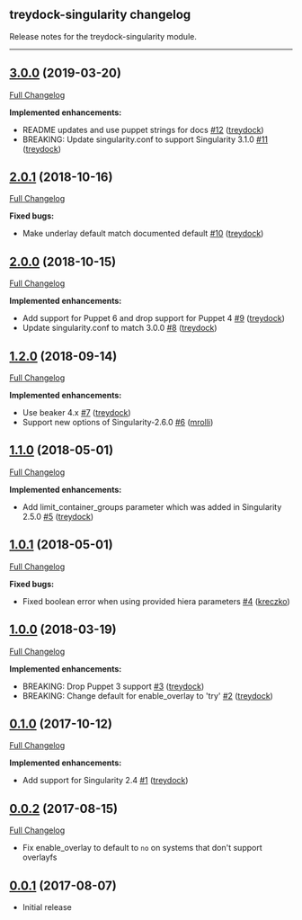 ## treydock-singularity changelog

Release notes for the treydock-singularity module.

------------------------------------------

## [3.0.0](https://github.com/treydock/puppet-module-singularity/tree/3.0.0) (2019-03-20)
[Full Changelog](https://github.com/treydock/puppet-module-singularity/compare/2.0.1...3.0.0)

**Implemented enhancements:**

- README updates and use puppet strings for docs [\#12](https://github.com/treydock/puppet-module-singularity/pull/12) ([treydock](https://github.com/treydock))
- BREAKING: Update singularity.conf to support Singularity 3.1.0 [\#11](https://github.com/treydock/puppet-module-singularity/pull/11) ([treydock](https://github.com/treydock))

## [2.0.1](https://github.com/treydock/puppet-module-singularity/tree/2.0.1) (2018-10-16)
[Full Changelog](https://github.com/treydock/puppet-module-singularity/compare/2.0.0...2.0.1)

**Fixed bugs:**

- Make underlay default match documented default [\#10](https://github.com/treydock/puppet-module-singularity/pull/10) ([treydock](https://github.com/treydock))

## [2.0.0](https://github.com/treydock/puppet-module-singularity/tree/2.0.0) (2018-10-15)
[Full Changelog](https://github.com/treydock/puppet-module-singularity/compare/1.2.0...2.0.0)

**Implemented enhancements:**

- Add support for Puppet 6 and drop support for Puppet 4 [\#9](https://github.com/treydock/puppet-module-singularity/pull/9) ([treydock](https://github.com/treydock))
- Update singularity.conf to match 3.0.0 [\#8](https://github.com/treydock/puppet-module-singularity/pull/8) ([treydock](https://github.com/treydock))

## [1.2.0](https://github.com/treydock/puppet-module-singularity/tree/1.2.0) (2018-09-14)
[Full Changelog](https://github.com/treydock/puppet-module-singularity/compare/1.1.0...1.2.0)

**Implemented enhancements:**

- Use beaker 4.x [\#7](https://github.com/treydock/puppet-module-singularity/pull/7) ([treydock](https://github.com/treydock))
- Support new options of Singularity-2.6.0 [\#6](https://github.com/treydock/puppet-module-singularity/pull/6) ([mrolli](https://github.com/mrolli))

## [1.1.0](https://github.com/treydock/puppet-module-singularity/tree/1.1.0) (2018-05-01)
[Full Changelog](https://github.com/treydock/puppet-module-singularity/compare/1.0.1...1.1.0)

**Implemented enhancements:**

- Add limit\_container\_groups parameter which was added in Singularity 2.5.0 [\#5](https://github.com/treydock/puppet-module-singularity/pull/5) ([treydock](https://github.com/treydock))

## [1.0.1](https://github.com/treydock/puppet-module-singularity/tree/1.0.1) (2018-05-01)
[Full Changelog](https://github.com/treydock/puppet-module-singularity/compare/1.0.0...1.0.1)

**Fixed bugs:**

- Fixed boolean error when using provided hiera parameters [\#4](https://github.com/treydock/puppet-module-singularity/pull/4) ([kreczko](https://github.com/kreczko))

## [1.0.0](https://github.com/treydock/puppet-module-singularity/tree/1.0.0) (2018-03-19)
[Full Changelog](https://github.com/treydock/puppet-module-singularity/compare/0.1.0...1.0.0)

**Implemented enhancements:**

- BREAKING: Drop Puppet 3 support [\#3](https://github.com/treydock/puppet-module-singularity/pull/3) ([treydock](https://github.com/treydock))
- BREAKING: Change default for enable\_overlay to 'try' [\#2](https://github.com/treydock/puppet-module-singularity/pull/2) ([treydock](https://github.com/treydock))

## [0.1.0](https://github.com/treydock/puppet-module-singularity/tree/0.1.0) (2017-10-12)
[Full Changelog](https://github.com/treydock/puppet-module-singularity/compare/0.0.2...0.1.0)

**Implemented enhancements:**

- Add support for Singularity 2.4 [\#1](https://github.com/treydock/puppet-module-singularity/pull/1) ([treydock](https://github.com/treydock))

## [0.0.2](https://github.com/treydock/puppet-module-singularity/tree/0.0.2) (2017-08-15)
[Full Changelog](https://github.com/treydock/puppet-module-singularity/compare/0.0.1...0.0.2)

* Fix enable_overlay to default to `no` on systems that don't support overlayfs

## [0.0.1](https://github.com/treydock/puppet-module-singularity/tree/0.0.1) (2017-08-07)

* Initial release
